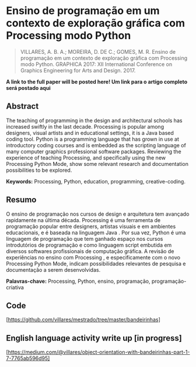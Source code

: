 # Ensino de programação em um contexto de exploração gráfica com Processing modo Python

> VILLARES, A. B. A.; MOREIRA, D. DE C.; GOMES, M. R. Ensino de programação em um contexto de exploração gráfica com Processing modo Python. GRAPHICA 2017: XII International Conference on Graphics Engineering for Arts and Design. 2017.

**A link to the full paper will be posted here! Um link para o artigo completo será postado aqui**

## Abstract

The teaching of programming in the design and architectural schools has increased swiftly in the last decade. Processing is popular among designers, visual artists and in educational settings, it is a Java based coding tool. Python is a programming language that has grown in use at introductory coding courses and is embedded as the scripting language of many computer graphics professional software packages. Reviewing the experience of teaching Processing, and specifically using the new Processing Python Mode, show some relevant research and documentation possibilities to be explored.

**Keywords:** Processing, Python, education, programming, creative-coding.

## Resumo

O ensino de programação nos cursos de design e arquitetura tem avançado rapidamente na última década.  Processing é uma ferramenta de programação popular entre designers, artistas visuais e em ambientes educacionais, e é baseada na linguagem  Java . Por sua vez,  Python é uma linguagem de programação que tem ganhado espaço nos cursos introdutórios de programação e como linguagem  script embutida em diversos softwares profissionais de computação gráfica. A revisão de experiências no ensino com Processing , e especificamente com o novo Processing Python Mode, indicam possibilidades relevantes de pesquisa e documentação a serem desenvolvidas.

**Palavras-chave:** Processing, Python, ensino, programação, programação-criativa 

## Code

[https://github.com/villares/mestrado/tree/master/bandeirinhas]

## English language activity write up [in progress]

[https://medium.com/@villares/object-orientation-with-bandeirinhas-part-1-7-7765ab596d95]

